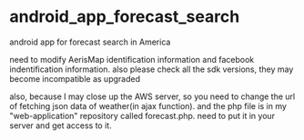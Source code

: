 # android_app_forecast_search
android app for forecast search in America

need to modify AerisMap identification information and facebook indentification information. also please check all the sdk versions, they may become incompatible as upgraded


also, because I may close up the AWS server, so you need to change the url of fetching json data of weather(in ajax function). and the php file is in my "web-application" repository called forecast.php. need to put it in your server and get access to it.

